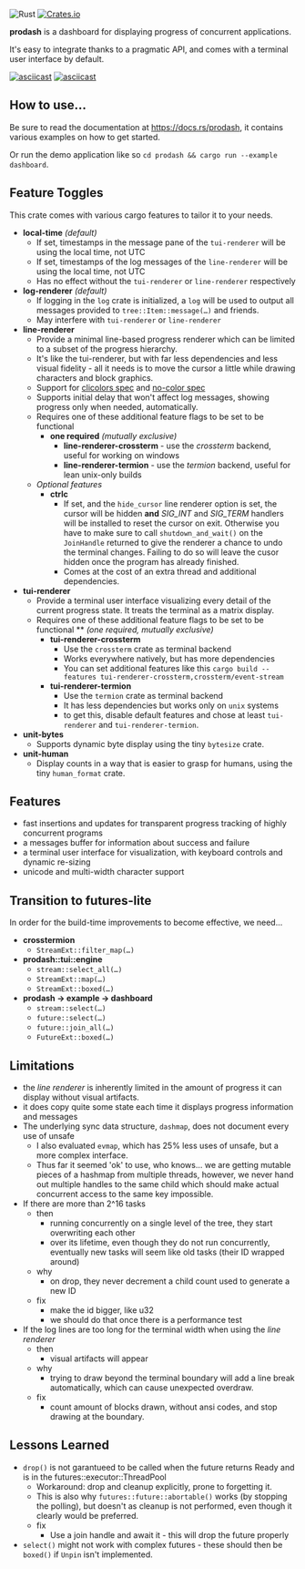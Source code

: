 ![Rust](https://github.com/Byron/prodash/workflows/Rust/badge.svg)
[![Crates.io](https://img.shields.io/crates/v/prodash.svg)](https://crates.io/crates/prodash)

**prodash** is a dashboard for displaying progress of concurrent applications.

It's easy to integrate thanks to a pragmatic API, and comes with a terminal user interface by default.

[![asciicast](https://asciinema.org/a/315956.svg)](https://asciinema.org/a/315956)
[![asciicast](https://asciinema.org/a/346619.svg)](https://asciinema.org/a/346619)

## How to use…

Be sure to read the documentation at https://docs.rs/prodash, it contains various examples on how to get started.

Or run the demo application like so `cd prodash && cargo run --example dashboard`.

## Feature Toggles

This crate comes with various cargo features to tailor it to your needs.

* **local-time** _(default)_
  * If set, timestamps in the message pane of the `tui-renderer` will be using the local time, not UTC
  * If set, timestamps of the log messages of the `line-renderer` will be using the local time, not UTC
  * Has no effect without the `tui-renderer` or `line-renderer` respectively
* **log-renderer** _(default)_
  * If logging in the `log` crate is initialized, a `log` will be used to output all messages provided to
    `tree::Item::message(…)` and friends.
  * May interfere with `tui-renderer` or `line-renderer`
* **line-renderer**
  * Provide a minimal line-based progress renderer which can be limited to a subset of the progress hierarchy.
  * It's like the tui-renderer, but with far less dependencies and less visual fidelity - all it needs is to move
    the cursor a little while drawing characters and block graphics.
  * Support for [clicolors spec](https://bixense.com/clicolors/) and [no-color spec](https://no-color.org)
  * Supports initial delay that won't affect log messages, showing progress only when needed, automatically.
  * Requires one of these additional feature flags to be set to be functional
    * **one required** _(mutually exclusive)_
       * **line-renderer-crossterm** - use the _crossterm_ backend, useful for working on windows
       * **line-renderer-termion** - use the _termion_ backend, useful for lean unix-only builds
  * _Optional features_
       * **ctrlc**
          * If set, and the `hide_cursor` line renderer option is set, the cursor will be hidden **and** *SIG_INT* and *SIG_TERM* handlers will be 
            installed to reset the cursor on exit. Otherwise you have to make sure to call `shutdown_and_wait()` on the `JoinHandle` returned
            to give the renderer a chance to undo the terminal changes. Failing to do so will leave the cusor hidden once the program has already
            finished.
          * Comes at the cost of an extra thread and additional dependencies.
* **tui-renderer**
  * Provide a terminal user interface visualizing every detail of the current progress state. It treats the terminal
    as a matrix display.
  * Requires one of these additional feature flags to be set to be functional
    ** _(one required, mutually exclusive)_
       * **tui-renderer-crossterm**
         * Use the `crossterm` crate as terminal backend
         * Works everywhere natively, but has more dependencies
         * You can set additional features like this `cargo build --features tui-renderer-crossterm,crossterm/event-stream`
       * **tui-renderer-termion**
         * Use the `termion` crate as terminal backend 
         * It has less dependencies but works only on `unix` systems
         * to get this, disable default features and chose at least `tui-renderer` and `tui-renderer-termion`.
* **unit-bytes**
  * Supports dynamic byte display using the tiny `bytesize` crate.
* **unit-human**
  * Display counts in a way that is easier to grasp for humans, using the tiny `human_format` crate.

## Features

* fast insertions and updates for transparent progress tracking of highly concurrent programs
* a messages buffer for information about success and failure
* a terminal user interface for visualization, with keyboard controls and dynamic re-sizing
* unicode and multi-width character support

## Transition to futures-lite

In order for the build-time improvements to become effective, we need…

* **crosstermion**
  * `StreamExt::filter_map(…)`
* **prodash::tui::engine**
  * `stream::select_all(…)`
  * `StreamExt::map(…)`
  * `StreamExt::boxed(…)`
* **prodash -> example -> dashboard**
  * `stream::select(…)` 
  * `future::select(…)`
  * `future::join_all(…)`
  * `FutureExt::boxed(…)`


## Limitations

* the *line renderer* is inherently limited in the amount of progress it can display without visual artifacts.
* it does copy quite some state each time it displays progress information and messages
* The underlying sync data structure, `dashmap`, does not document every use of unsafe
  * I also evaluated `evmap`, which has 25% less uses of unsafe, but a more complex interface.
  * Thus far it seemed 'ok' to use, who knows… we are getting mutable pieces of a hashmap from multiple threads,
    however, we never hand out multiple handles to the same child which should make actual concurrent access to 
    the same key impossible.
* If there are more than 2^16 tasks
  * then
    * running concurrently on a single level of the tree, they start overwriting each other
    * over its lifetime, even though they do not run concurrently, eventually new tasks will seem like old tasks (their ID wrapped around)
  * why
    * on drop, they never decrement a child count used to generate a new ID
  * fix
    * make the id bigger, like u32
    * we should do that once there is a performance test
* If the log lines are too long for the terminal width when using the *line renderer*
  * then
    * visual artifacts will appear
  * why
    * trying to draw beyond the terminal boundary will add a line break automatically, which can cause unexpected overdraw.
  * fix
    * count amount of blocks drawn, without ansi codes, and stop drawing at the boundary.
    
## Lessons Learned

* `drop()` is not garantueed to be called when the future returns Ready and is in the futures::executor::ThreadPool
  * Workaround: drop and cleanup explicitly, prone to forgetting it.
  * This is also why `futures::future::abortable()` works (by stopping the polling), but doesn't as cleanup is not performed,
    even though it clearly would be preferred.
  * fix
    * Use a join handle and await it - this will drop the future properly
* `select()` might not work with complex futures - these should then be `boxed()` if `Unpin` isn't implemented.

